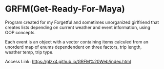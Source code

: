 # GRFM(Get-Ready-For-Maya)
Program created for my Forgetful and sometimes unorganized girlfriend that creates lists depending on current weather and event information, using OOP concepts.

Each event is an object with a vector containing items calculed from an unorderd map of enums dependendent on three factors, trip length, weather temp, trip type.

Access Link: https://glzx4.github.io/GRFM%20Web/index.html
